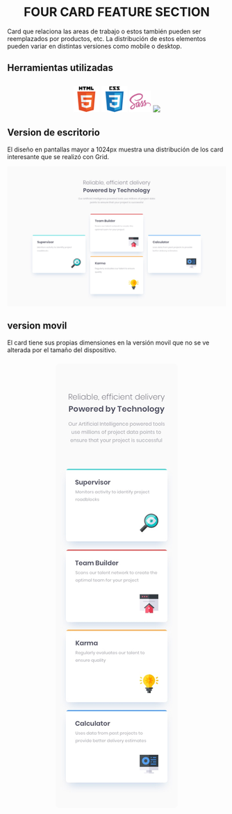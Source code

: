 <h1 align="center">FOUR CARD FEATURE SECTION</h1>

Card que relaciona las areas de trabajo o estos también pueden ser reemplazados por productos, etc. La distribución de estos elementos pueden variar en distintas versiones como mobile o desktop.

<h2>Herramientas utilizadas<h2>

<p align="center">
 <img src="https://raw.githubusercontent.com/devicons/devicon/master/icons/html5/html5-original-wordmark.svg" width="60px">
 <img src="https://raw.githubusercontent.com/devicons/devicon/master/icons/css3/css3-original-wordmark.svg" width="60px">
 <img src="https://raw.githubusercontent.com/devicons/devicon/master/icons/sass/sass-original.svg" width="50px">
 <img src="https://www.vectorlogo.zone/logos/git-scm/git-scm-icon.svg" width="50px">
</p>

<h2>Version de escritorio</h2>

El diseño en pantallas mayor a 1024px muestra una distribución de los card interesante que se realizó con Grid.

![card QR version desktop](./design/desktop-design.jpg)

<h2>version movil</h2>

El card tiene sus propias dimensiones en la versión movil que no se ve alterada por el tamaño del dispositivo.

<h3 align="center">
  <img src="./design/mobile-design.jpg" style="border-radius: 10px;"/>
</h3>
